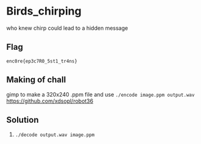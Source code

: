 # Birds_chirping
who knew chirp could lead to a hidden message

## Flag
```
enc0re{ep3c7R0_5st1_tr4ns}
```

## Making of chall
gimp to make a 320x240 .ppm file and use `./encode image.ppm output.wav` \
https://github.com/xdsopl/robot36

## Solution
1. `./decode output.wav image.ppm`
